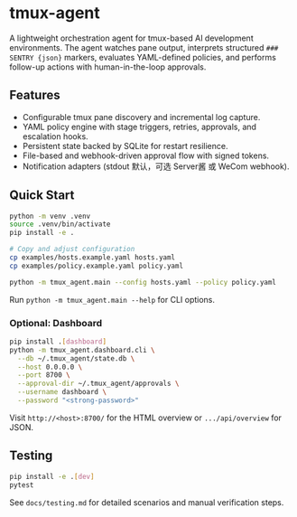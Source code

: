 # tmux-agent

A lightweight orchestration agent for tmux-based AI development environments. The agent watches pane output, interprets structured `### SENTRY {json}` markers, evaluates YAML-defined policies, and performs follow-up actions with human-in-the-loop approvals.

## Features
- Configurable tmux pane discovery and incremental log capture.
- YAML policy engine with stage triggers, retries, approvals, and escalation hooks.
- Persistent state backed by SQLite for restart resilience.
- File-based and webhook-driven approval flow with signed tokens.
- Notification adapters (stdout 默认，可选 Server酱 或 WeCom webhook).

## Quick Start
```bash
python -m venv .venv
source .venv/bin/activate
pip install -e .

# Copy and adjust configuration
cp examples/hosts.example.yaml hosts.yaml
cp examples/policy.example.yaml policy.yaml

python -m tmux_agent.main --config hosts.yaml --policy policy.yaml
```

Run `python -m tmux_agent.main --help` for CLI options.

### Optional: Dashboard

```bash
pip install .[dashboard]
python -m tmux_agent.dashboard.cli \
  --db ~/.tmux_agent/state.db \
  --host 0.0.0.0 \
  --port 8700 \
  --approval-dir ~/.tmux_agent/approvals \
  --username dashboard \
  --password "<strong-password>"
```

Visit `http://<host>:8700/` for the HTML overview or `.../api/overview` for JSON.

## Testing
```bash
pip install -e .[dev]
pytest
```

See `docs/testing.md` for detailed scenarios and manual verification steps.
